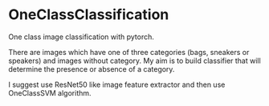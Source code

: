 # OneClassClassification
One class image classification with pytorch.

There are images which have one of three categories (bags, sneakers or speakers) and images without category. My aim is to build classifier that will determine the presence or absence of a category. 

I suggest use ResNet50 like image feature extractor and then use OneClassSVM algorithm.

